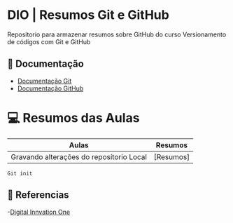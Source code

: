 
# DIO | Resumos Git e GitHub

Repositorio para armazenar resumos sobre GitHub do curso Versionamento de códigos com Git e GitHub



## 📑 Documentação

- [Documentação Git](https://git-scm.com/doc)
- [Documentação GitHub](https://docs.github.com/)


# 💻 Resumos das Aulas

| Aulas | Resumos |
|-------|---------|
Gravando alterações do reposítorio Local| [Resumos]


```
Git init
```


## 🔎 Referencias

-[Digital Innvation One](https://web.dio.me/course/versionamento-de-codigo-com-git-e-github)